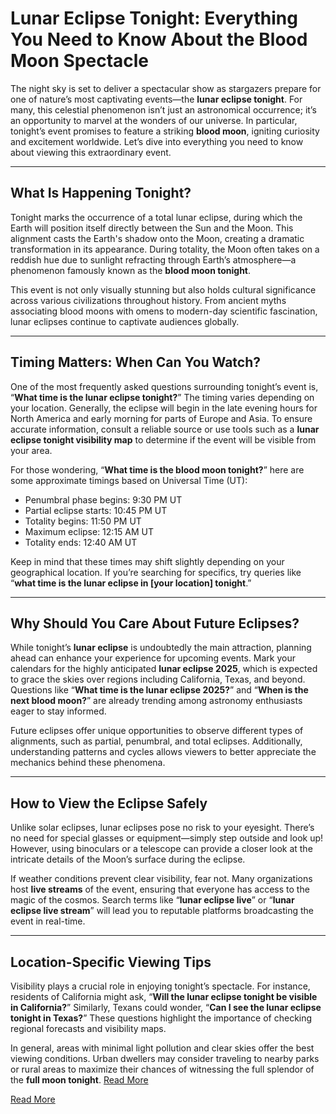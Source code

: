 # Lunar Eclipse Tonight: Everything You Need to Know About the Blood Moon Spectacle  

The night sky is set to deliver a spectacular show as stargazers prepare for one of nature’s most captivating events—the **lunar eclipse tonight**. For many, this celestial phenomenon isn’t just an astronomical occurrence; it’s an opportunity to marvel at the wonders of our universe. In particular, tonight’s event promises to feature a striking **blood moon**, igniting curiosity and excitement worldwide. Let’s dive into everything you need to know about viewing this extraordinary event.  

---

## What Is Happening Tonight?  

Tonight marks the occurrence of a total lunar eclipse, during which the Earth will position itself directly between the Sun and the Moon. This alignment casts the Earth's shadow onto the Moon, creating a dramatic transformation in its appearance. During totality, the Moon often takes on a reddish hue due to sunlight refracting through Earth’s atmosphere—a phenomenon famously known as the **blood moon tonight**.  

This event is not only visually stunning but also holds cultural significance across various civilizations throughout history. From ancient myths associating blood moons with omens to modern-day scientific fascination, lunar eclipses continue to captivate audiences globally.  

---

## Timing Matters: When Can You Watch?  

One of the most frequently asked questions surrounding tonight’s event is, “**What time is the lunar eclipse tonight?**” The timing varies depending on your location. Generally, the eclipse will begin in the late evening hours for North America and early morning for parts of Europe and Asia. To ensure accurate information, consult a reliable source or use tools such as a **lunar eclipse tonight visibility map** to determine if the event will be visible from your area.  

For those wondering, “**What time is the blood moon tonight?**” here are some approximate timings based on Universal Time (UT):  
- Penumbral phase begins: 9:30 PM UT  
- Partial eclipse starts: 10:45 PM UT  
- Totality begins: 11:50 PM UT  
- Maximum eclipse: 12:15 AM UT  
- Totality ends: 12:40 AM UT  

Keep in mind that these times may shift slightly depending on your geographical location. If you’re searching for specifics, try queries like “**what time is the lunar eclipse in [your location] tonight**.”  

---

## Why Should You Care About Future Eclipses?  

While tonight’s **lunar eclipse** is undoubtedly the main attraction, planning ahead can enhance your experience for upcoming events. Mark your calendars for the highly anticipated **lunar eclipse 2025**, which is expected to grace the skies over regions including California, Texas, and beyond. Questions like “**What time is the lunar eclipse 2025?**” and “**When is the next blood moon?**” are already trending among astronomy enthusiasts eager to stay informed.  

Future eclipses offer unique opportunities to observe different types of alignments, such as partial, penumbral, and total eclipses. Additionally, understanding patterns and cycles allows viewers to better appreciate the mechanics behind these phenomena.  

---

## How to View the Eclipse Safely  

Unlike solar eclipses, lunar eclipses pose no risk to your eyesight. There’s no need for special glasses or equipment—simply step outside and look up! However, using binoculars or a telescope can provide a closer look at the intricate details of the Moon’s surface during the eclipse.  

If weather conditions prevent clear visibility, fear not. Many organizations host **live streams** of the event, ensuring that everyone has access to the magic of the cosmos. Search terms like “**lunar eclipse live**” or “**lunar eclipse live stream**” will lead you to reputable platforms broadcasting the event in real-time.  

---

## Location-Specific Viewing Tips  

Visibility plays a crucial role in enjoying tonight’s spectacle. For instance, residents of California might ask, “**Will the lunar eclipse tonight be visible in California?**” Similarly, Texans could wonder, “**Can I see the lunar eclipse tonight in Texas?**” These questions highlight the importance of checking regional forecasts and visibility maps.  

In general, areas with minimal light pollution and clear skies offer the best viewing conditions. Urban dwellers may consider traveling to nearby parks or rural areas to maximize their chances of witnessing the full splendor of the **full moon tonight**.   [Read More](https://www.articlegiants.com/2025/03/lunar-eclipse-tonight-2025-guide/)

[Read More](https://www.articlegiants.com/)
